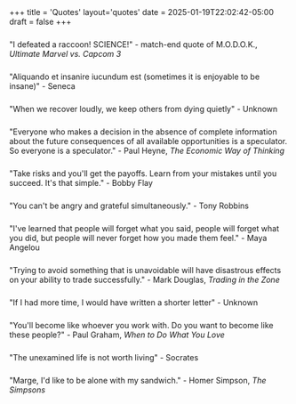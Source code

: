 +++
title = 'Quotes'
layout='quotes'
date = 2025-01-19T22:02:42-05:00
draft = false
+++

<style>
  p {
    margin-top: 1.5rem;
  }
</style>

"I defeated a raccoon! SCIENCE!" - match-end quote of M.O.D.O.K., _Ultimate Marvel vs. Capcom 3_

"Aliquando et insanire iucundum est (sometimes it is enjoyable to be insane)" - Seneca

"When we recover loudly, we keep others from dying quietly" - Unknown

"Everyone who makes a decision in the absence of complete information about the future consequences of all available opportunities is a speculator. So everyone is a speculator." - Paul Heyne, _The Economic Way of Thinking_

"Take risks and you'll get the payoffs. Learn from your mistakes until you succeed. It's that simple." - Bobby Flay

"You can't be angry and grateful simultaneously." - Tony Robbins

"I've learned that people will forget what you said, people will forget what you did, but people will never forget how you made them feel." - Maya Angelou

"Trying to avoid something that is unavoidable will have disastrous effects on your ability to trade successfully." - Mark Douglas, _Trading in the Zone_

"If I had more time, I would have written a shorter letter" - Unknown

"You'll become like whoever you work with. Do you want to become like these people?" - Paul Graham, _When to Do What You Love_

"The unexamined life is not worth living" - Socrates

"Marge, I'd like to be alone with my sandwich." - Homer Simpson, _The Simpsons_
